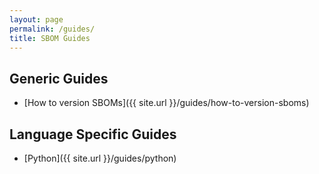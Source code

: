 ```yaml
---
layout: page
permalink: /guides/
title: SBOM Guides
---
```


## Generic Guides

* [How to version SBOMs]({{ site.url }}/guides/how-to-version-sboms)

## Language Specific Guides

* [Python]({{ site.url }}/guides/python)